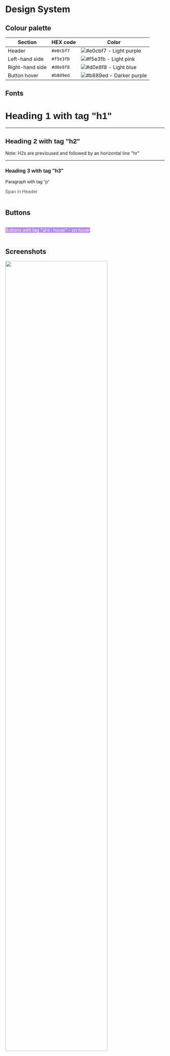 # Design System

## Colour palette
| Section         | HEX code  | Color  |
|-----------------|-----------|--------|
| Header          | `#e0cbf7` |   ![#e0cbf7](https://placehold.co/50x50/e0cbf7/e0cbf7.png) - Light purple|
| Left-hand side  | `#f5e3fb` |   ![#f5e3fb](https://placehold.co/50x50/f5e3fb/f5e3fb.png) - Light pink|
| Right-hand side | `#d0e8f8` |   ![#d0e8f8](https://placehold.co/50x50/d0e8f8/d0e8f8.png) - Light blue|
| Button hover | `#b889ed` |   ![#b889ed](https://placehold.co/50x50/b889ed/b889ed.png) - Darker purple|


## Fonts
<h1 style="font-size: 30px;  font-family: 'Trebuchet MS', 'Lucida Sans Unicode', 'Lucida Grande', 'Lucida Sans', Arial, sans-serif;">
    Heading 1 with tag "h1"
</h1>

<hr>
<h2 style="text-shadow: 3px 3px 3px #ecf0f1;  font-family: 'Trebuchet MS', 'Lucida Sans Unicode', 'Lucida Grande', 'Lucida Sans', Arial, sans-serif;">
    Heading 2 with tag "h2"
</h2>
<span>
Note: H2s are previoused and followed by an horizontal line "hr"</span>
<hr>

<h3 style="font-family: 'Trebuchet MS', 'Lucida Sans Unicode', 'Lucida Grande', 'Lucida Sans', Arial, sans-serif;">
    Heading 3 with tag "h3"
</h3>

<p style="font-family: 'Trebuchet MS', 'Lucida Sans Unicode', 'Lucida Grande', 'Lucida Sans', Arial, sans-serif;">
    Paragraph with tag "p"
</p>

<span style="color:rgb(71, 78, 85);">
Span in Header
</span>
<br>
<br>

## Buttons
<div style="text-decoration: underline; color: white;">
Buttons with tag "ul li a"
</div>
<span style="background-color: #b889ed; color: white;">
Buttons with tag "ul li : hover" - on hover
</span>
<br>
<br>

## Screenshots
<img src="header.png" width="80%">
<img src="component_left-hand_side.png" width="20%">
<img src="component_right-hand_side.png" width="40%">
